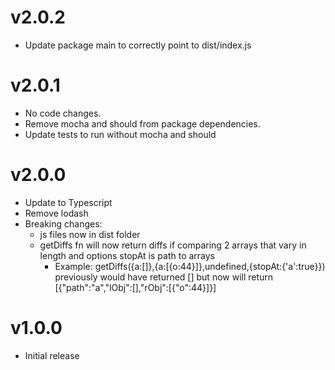 # v2.0.2
- Update package main to correctly point to dist/index.js

# v2.0.1
- No code changes.
- Remove mocha and should from package dependencies.
- Update tests to run without mocha and should

# v2.0.0
- Update to Typescript
- Remove lodash
- Breaking changes:
  - js files now in dist folder
  - getDiffs fn will now return diffs if comparing 2 arrays that vary in length and options stopAt is path to arrays
    - Example: getDiffs({a:[]},{a:[{o:44}]},undefined,{stopAt:{'a':true}}) previously would have returned [] but now will return [{"path":"a","lObj":[],"rObj":[{"o":44}]}]

# v1.0.0 
- Initial release


